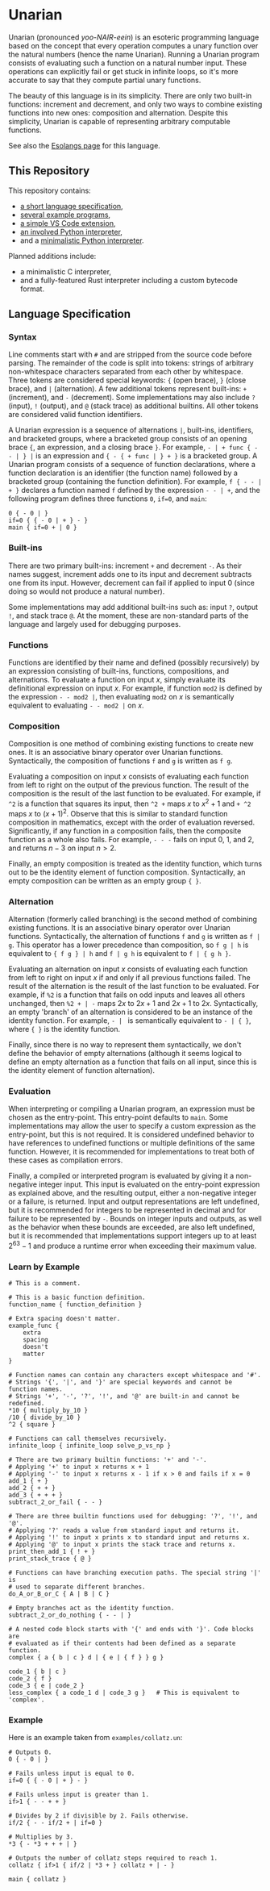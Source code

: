 # Unarian

Unarian (pronounced _yoo-NAIR-eein_) is an esoteric programming language based on the concept that every operation computes a unary function over the natural numbers (hence the name Unarian). Running a Unarian program consists of evaluating such a function on a natural number input. These operations can explicitly fail or get stuck in infinite loops, so it's more accurate to say that they compute partial unary functions.

The beauty of this language is in its simplicity. There are only two built-in functions: increment and decrement, and only two ways to combine existing functions into new ones: composition and alternation. Despite this simplicity, Unarian is capable of representing arbitrary computable functions.

See also the [Esolangs page](https://esolangs.org/wiki/Unarian) for this language.



## This Repository

This repository contains:
- [a short language specification](#language-specification),
- [several example programs](./examples),
- [a simple VS Code extension](./vscode),
- [an involved Python interpreter](./python),
- and a [minimalistic Python interpreter](./python_min).

Planned additions include:
- a minimalistic C interpreter,
- and a fully-featured Rust interpreter including a custom bytecode format.



## Language Specification

### Syntax

Line comments start with `#` and are stripped from the source code before parsing. The remainder of the code is split into tokens: strings of arbitrary non-whitespace characters separated from each other by whitespace. Three tokens are considered special keywords: `{` (open brace), `}` (close brace), and `|` (alternation). A few additional tokens represent built-ins: `+` (increment), and `-` (decrement). Some implementations may also include `?` (input), `!` (output), and `@` (stack trace) as additional builtins. All other tokens are considered valid function identifiers.

A Unarian expression is a sequence of alternations `|`, built-ins, identifiers, and bracketed groups, where a bracketed group consists of an opening brace `{`, an expression, and a closing brace `}`. For example, `- | + func { - - | } |` is an expression and `{ - { + func | } + }` is a bracketed group. A Unarian program consists of a sequence of function declarations, where a function declaration is an identifier (the function name) followed by a bracketed group (containing the function definition). For example, `f { - - | + }` declares a function named `f` defined by the expression `- - | +`, and the following program defines three functions `0`, `if=0`, and `main`:
```
0 { - 0 | }
if=0 { { - 0 | + } - }
main { if=0 + | 0 }
```



### Built-ins

There are two primary built-ins: increment `+` and decrement `-`. As their names suggest, increment adds one to its input and decrement subtracts one from its input. However, decrement can fail if applied to input $0$ (since doing so would not produce a natural number).

Some implementations may add additional built-ins such as: input `?`, output `!`, and stack trace `@`. At the moment, these are non-standard parts of the language and largely used for debugging purposes.



### Functions

Functions are identified by their name and defined (possibly recursively) by an expression consisting of built-ins, functions, compositions, and alternations. To evaluate a function on input $x$, simply evaluate its definitional expression on input $x$. For example, if function `mod2` is defined by the expression `- - mod2 |`, then evaluating `mod2` on $x$ is semantically equivalent to evaluating `- - mod2 |` on $x$.



### Composition

Composition is one method of combining existing functions to create new ones. It is an associative binary operator over Unarian functions. Syntactically, the composition of functions `f` and `g` is written as `f g`.

Evaluating a composition on input $x$ consists of evaluating each function from left to right on the output of the previous function. The result of the composition is the result of the last function to be evaluated. For example, if `^2` is a function that squares its input, then `^2 +` maps $x$ to $x^2 + 1$ and `+ ^2` maps $x$ to $(x + 1)^2$. Observe that this is similar to standard function composition in mathematics, except with the order of evaluation reversed. Significantly, if any function in a composition fails, then the composite function as a whole also fails. For example, `- - -` fails on input $0$, $1$, and $2$, and returns $n - 3$ on input $n > 2$.

Finally, an empty composition is treated as the identity function, which turns out to be the identity element of function composition. Syntactically, an empty composition can be written as an empty group `{ }`.



### Alternation

Alternation (formerly called branching) is the second method of combining existing functions. It is an associative binary operator over Unarian functions. Syntactically, the alternation of functions `f` and `g` is written as `f | g`. This operator has a lower precedence than composition, so `f g | h` is equivalent to `{ f g } | h` and `f | g h` is equivalent to `f | { g h }`.

Evaluating an alternation on input $x$ consists of evaluating each function from left to right on input $x$ if and only if all previous functions failed. The result of the alternation is the result of the last function to be evaluated. For example, if `%2` is a function that fails on odd inputs and leaves all others unchanged, then `%2 + | -` maps $2x$ to $2x + 1$ and $2x + 1$ to $2x$. Syntactically, an empty 'branch' of an alternation is considered to be an instance of the identity function. For example, `- | ` is semantically equivalent to `- | { }`, where `{ }` is the identity function.

Finally, since there is no way to represent them syntactically, we don't define the behavior of empty alternations (although it seems logical to define an empty alternation as a function that fails on all input, since this is the identity element of function alternation).



### Evaluation

When interpreting or compiling a Unarian program, an expression must be chosen as the entry-point. This entry-point defaults to `main`. Some implementations may allow the user to specify a custom expression as the entry-point, but this is not required. It is considered undefined behavior to have references to undefined functions or multiple definitions of the same function. However, it is recommended for implementations to treat both of these cases as compilation errors.

Finally, a compiled or interpreted program is evaluated by giving it a non-negative integer input. This input is evaluated on the entry-point expression as explained above, and the resulting output, either a non-negative integer or a failure, is returned. Input and output representations are left undefined, but it is recommended for integers to be represented in decimal and for failure to be represented by `-`. Bounds on integer inputs and outputs, as well as the behavior when these bounds are exceeded, are also left undefined, but it is recommended that implementations support integers up to at least $2^{63} - 1$ and produce a runtime error when exceeding their maximum value.



### Learn by Example

```
# This is a comment.

# This is a basic function definition.
function_name { function_definition }

# Extra spacing doesn't matter.
example_func {
    extra
    spacing
    doesn't
    matter
}

# Function names can contain any characters except whitespace and '#'.
# Strings '{', '|', and '}' are special keywords and cannot be function names.
# Strings '+', '-', '?', '!', and '@' are built-in and cannot be redefined.
*10 { multiply_by_10 }
/10 { divide_by_10 }
^2 { square }

# Functions can call themselves recursively.
infinite_loop { infinite_loop solve_p_vs_np }

# There are two primary builtin functions: '+' and '-'.
# Applying '+' to input x returns x + 1
# Applying '-' to input x returns x - 1 if x > 0 and fails if x = 0
add_1 { + }
add_2 { + + }
add_3 { + + + }
subtract_2_or_fail { - - }

# There are three builtin functions used for debugging: '?', '!', and '@'.
# Applying '?' reads a value from standard input and returns it.
# Applying '!' to input x prints x to standard input and returns x.
# Applying '@' to input x prints the stack trace and returns x.
print_then_add_1 { ! + }
print_stack_trace { @ }

# Functions can have branching execution paths. The special string '|' is
# used to separate different branches.
do_A_or_B_or_C { A | B | C }

# Empty branches act as the identity function.
subtract_2_or_do_nothing { - - | }

# A nested code block starts with '{' and ends with '}'. Code blocks are
# evaluated as if their contents had been defined as a separate function.
complex { a { b | c } d | { e | { f } } g }

code_1 { b | c }
code_2 { f }
code_3 { e | code_2 }
less_complex { a code_1 d | code_3 g }   # This is equivalent to 'complex'.
```



### Example

Here is an example taken from `examples/collatz.un`:

```
# Outputs 0.
0 { - 0 | }

# Fails unless input is equal to 0.
if=0 { { - 0 | + } - }

# Fails unless input is greater than 1.
if>1 { - - + + }

# Divides by 2 if divisible by 2. Fails otherwise.
if/2 { - - if/2 + | if=0 }

# Multiplies by 3.
*3 { - *3 + + + | }

# Outputs the number of collatz steps required to reach 1.
collatz { if>1 { if/2 | *3 + } collatz + | - }

main { collatz }
```
